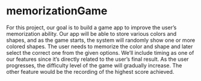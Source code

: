 # memorizationGame
For this project, our goal is to build a game app to improve the user’s memorization ability. Our app will be able to store various colors and shapes, and as the game starts, the system will randomly show one or more colored shapes. The user needs to memorize the color and shape and later select the correct one from the given options. We’ll include timing as one of our features since it’s directly related to the user’s final result. As the user progresses, the difficulty level of the game will gradually increase. The other feature would be the recording of the highest score achieved.
